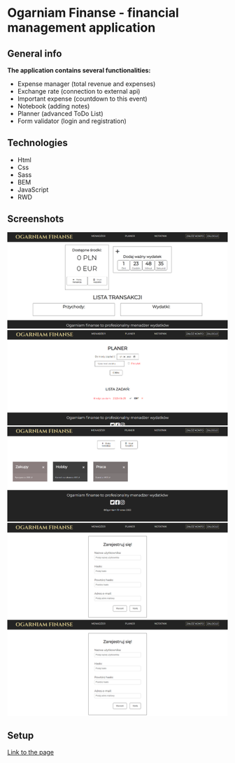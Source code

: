 # Ogarniam Finanse - financial management application

## General info

**The application contains several functionalities:**

- Expense manager (total revenue and expenses)
- Exchange rate (connection to external api)
- Important expense (countdown to this event)
- Notebook (adding notes)
- Planner (advanced ToDo List)
- Form validator (login and registration)

## Technologies

- Html
- Css
- Sass
- BEM
- JavaScript
- RWD

## Screenshots

![Screenshot](screenshot/menager.png)
![Screenshot](screenshot/planer.png)
![Screenshot](screenshot/notes.png)
![Screenshot](screenshot/registration.png)
![Screenshot](screenshot/login.png)

## Setup

[Link to the page](https://tomaszposluszny.github.io/finance-manager-JS/)
